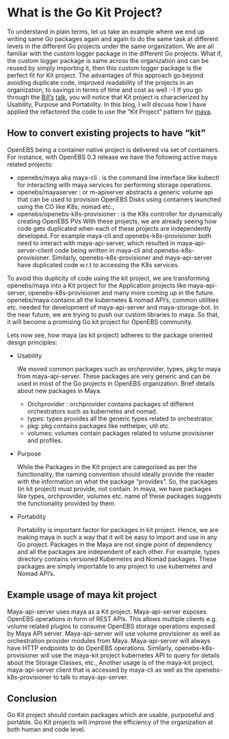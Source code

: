 # What is the Go Kit Project?
To understand in plain terms, let us take an example where we end up writing same Go packages again and again to do the same task at different levels in the different Go projects under the same organization. We are all familiar with the custom logger package in the different Go projects.
What if, the custom logger package is same across the organization and can be reused by simply importing it, then this custom logger package is the perfect fit for Kit project. The advantages of this approach go beyond avoiding duplicate code, improved readability of the projects in an organization, to savings in terms of time and cost as well :-)
If you go through the [Bill’s](https://twitter.com/goinggodotnet) [talk](https://youtu.be/spKM5CyBwJA?list=PLFjrjdmBd0CoclkJ_JdBET5fzz4u0SELZ), you will notice that Kit project is characterized by Usability, Purpose and Portability. In this blog, I will discuss how I have applied the refactored the code to use the “Kit Project” pattern for [maya](https://github.com/openebs/maya).

## How to convert existing projects to have “kit”
OpenEBS being a container native project is delivered via set of containers. For instance, with OpenEBS 0.3 release we have the following active maya related projects:

* openebs/maya aka maya-cli : is the command line interface like kubectl for interacting with maya services for performing storage operations.
* openebs/mayaserver : or m-apiserver abstracts a generic volume api that can be used to provision OpenEBS Disks using containers launched using the CO like K8s, nomad etc.,
* openebs/openebs-k8s-provisioner : is the K8s controller for dynamically creating OpenEBS PVs
With these projects, we are already seeing how code gets duplicated when each of these projects are independently developed. For example maya-cli and openebs-k8s-provisioner both need to interact with maya-api-server, which resulted in maya-api-server-client code being written in maya-cli and openebs-k8s-provisioner. Similarly, openebs-k8s-provisioner and maya-api-server have duplicated code w.r.t to accessing the K8s services.

To avoid this duplicity of code using the kit project, we are transforming openebs/maya into a Kit project for the Application projects like maya-api-server, openebs-k8s-provisioner and many more coming up in the future. openebs/maya contains all the kubernetes & nomad API’s, common utilities etc. needed for development of maya-api-server and maya-storage-bot. In the near future, we are trying to push our custom libraries to maya. So that, it will become a promising Go kit project for OpenEBS community.

Lets now see, how maya (as kit project) adheres to the package oriented design principles:


- Usability    
    
    We moved common packages such as orchprovider, types, pkg to maya from maya-api-server. These packages are very generic and can be used in most of the Go projects in OpenEBS organization. Brief details about new packages in Maya. 
   *  Orchprovider : orchprovider contains packages of different orchestrators such as kubernetes and nomad.
   *  types: types provides all the generic types related to orchestrator.
   *  pkg: pkg contains packages like nethelper, util etc.
   *  volumes: volumes contain packages related to volume provisioner and profiles.

- Purpose
        
    While the Packages in the Kit project are categorised as per the functionality, the naming convention should ideally provide the reader with the information on what the package “provides”. So, the packages (in kit project) must provide, not contain. In maya, we have packages like types, orchprovider, volumes etc. name of these packages suggests the functionality provided by them.
- Portability
    
    Portability is important factor for packages in kit project. Hence, we are making maya in such a way that it will be easy to import and use in any Go project. Packages in the Maya are not single point of dependency and all the packages are independent of each other. For example, types directory contains versioned Kubernetes and Nomad packages. These packages are simply importable to any project to use kubernetes and Nomad API’s.

## Example usage of maya kit project
Maya-api-server uses maya as a Kit project. Maya-api-server exposes OpenEBS operations in form of REST APIs. This allows multiple clients e.g. volume related plugins to consume OpenEBS storage operations exposed by Maya API server. Maya-api-server will use volume provisioner as well as orchestration provider modules from Maya. Maya-api-server will always have HTTP endpoints to do OpenEBS operations.
Similarly, openebs-k8s-provisioner will use the maya-kit project kubernetes API to query for details about the Storage Classes, etc.,
Another usage is of the maya-kit project, maya-api-server client that is accessed by maya-cli as well as the openebs-k8s-provisioner to talk to maya-api-server.

## Conclusion
Go Kit project should contain packages which are usable, purposeful and portable. Go Kit projects will improve the efficiency of the organization at both human and code level.

